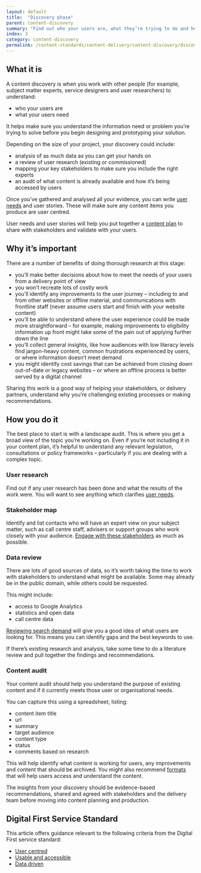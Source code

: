 ```yaml
---
layout: default
title:  "Discovery phase"
parent: content-discovery
summary: "Find out who your users are, what they’re trying to do and how your content can support them."
index: 3
category: content-discovery
permalink: /content-standards/content-delivery/content-discovery/discovery-phase/
---
```


## What it is

A content discovery is when you work with other people (for example, subject matter experts, service designers and user researchers) to understand:

* who your users are
* what your users need

It helps make sure you understand the information need or problem you’re trying to solve before you begin designing and prototyping your solution.

Depending on the size of your project, your discovery could include:

* analysis of as much data as you can get your hands on
* a review of user research (existing or commissioned)
* mapping your key stakeholders to make sure you include the right experts
* an audit of what content is already available and how it’s being accessed by users

Once you’ve gathered and analysed all your evidence, you can write [user needs](/content-standards/content-delivery/content-discovery/user-needs/) and user stories. These will make sure any content items you produce are user centred.

User needs and user stories will help you put together a [content plan](/content-standards/content-delivery/creating-content/creating-a-content-plan/) to share with stakeholders and validate with your users.

## Why it’s important

There are a number of benefits of doing thorough research at this stage:

* you’ll make better decisions about how to meet the needs of your users from a delivery point of view
* you won’t recreate lots of costly work
* you’ll identify any improvements to the user journey – including to and from other websites or offline material, and communications with frontline staff (never assume users start and finish with your website content)
* you’ll be able to understand where the user experience could be made more straightforward – for example, making improvements to eligibility information up front might take some of the pain out of applying further down the line
* you’ll collect general insights, like how audiences with low literacy levels find jargon-heavy content, common frustrations experienced by users, or where information doesn’t meet demand
* you might identify cost savings that can be achieved from closing down out-of-date or legacy websites – or where an offline process is better served by a digital channel

Sharing this work is a good way of helping your stakeholders, or delivery partners, understand why you’re challenging existing processes or making recommendations.

## How you do it

The best place to start is with a landscape audit. This is where you get a broad view of the topic you’re working on. Even if you’re not including it in your content plan, it’s helpful to understand any relevant legislation, consultations or policy frameworks – particularly if you are dealing with a complex topic.

### User research
Find out if any user research has been done and what the results of the work were. You will want to see anything which clarifies [user needs](/content-standards/content-delivery/content-discovery/user-needs/).

### Stakeholder map
Identify and list contacts who will have an expert view on your subject matter, such as call centre staff, advisers or support groups who work closely with your audience. [Engage with these stakeholders](/content-standards/content-delivery/content-discovery/working-with-stakeholders/) as much as possible.

### Data review
There are lots of good sources of data, so it’s worth taking the time to work with stakeholders to understand what might be available. Some may already be in the public domain, while others could be requested.

This might include:

* access to Google Analytics
* statistics and open data
* call centre data

[Reviewing search demand](/content-standards/content-delivery/creating-content/keyword-research/) will give you a good idea of what users are looking for. This means you can identify gaps and the best keywords to use.

If there’s existing research and analysis, take some time to do a literature review and pull together the findings and recommendations.

### Content audit
Your content audit should help you understand the purpose of existing content and if it currently meets those user or organisational needs.

You can capture this using a spreadsheet, listing:

* content item title
* url
* summary
* target audience
* content type
* status
* comments based on research

This will help identify what content is working for users, any improvements and content that should be archived. You might also recommend [formats](/content-standards/content-delivery/content-discovery/content-formats/) that will help users access and understand the content.

The insights from your discovery should be evidence-based recommendations, shared and agreed with stakeholders and the delivery team before moving into content planning and production.

## Digital First Service Standard

This article offers guidance relevant to the following criteria from the Digital First service standard:
* [User centred](/criterion/user-centred)
* [Usable and accessible](/criterion/usable-and-accessible)
* [Data driven](/criterion/data-driven)
